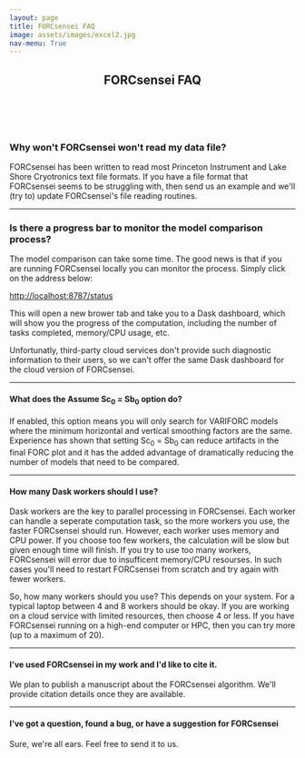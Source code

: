 ```yaml
---
layout: page
title: FORCsensei FAQ
image: assets/images/excel2.jpg
nav-menu: True
---
```



<!-- Main -->
<div id="main" class="alt">

<!-- One -->
<section id="one">
	<div class="inner">
		<header class="major">
			<h1>FORCsensei FAQ</h1>
		</header>

<!-- Content -->
<p>&nbsp;</p>
<p><h3>Why won't FORCsensei won't read my data file?</h3></p>
<p>FORCsensei has been written to read most Princeton Instrument and Lake Shore Cryotronics text file formats. If you have a file format that FORCsensei seems to be struggling with, then send us an example and we'll (try to) update FORCsensei's file reading routines.</p>
<hr />
<p><h3>Is there a progress bar to monitor the model comparison process?</h3></p>
<p>The model comparison can take some time. The good news is that if you are running FORCsensei locally you can monitor the process. Simply click on the address below:</p>
<p><a class="reference external" href="http://localhost:8787/status" target="_blank">http://localhost:8787/status</a></p>
<p>This will open a new brower tab and take you to a Dask dashboard, which will show you the progress of the computation, including the number of tasks completed, memory/CPU usage, etc.&nbsp;</p>
<p>Unfortunatly, third-party cloud services don't provide such diagnostic information to their users, so we can't offer the same Dask dashboard for the cloud version of FORCsensei.</p>
<hr />
<p><h4>What does the Assume Sc<sub>0</sub> = Sb<sub>0</sub> option do?</h4></p>
<p>If enabled, this option means you will only search for VARIFORC models where the minimum horizontal and vertical smoothing factors are the same. Experience has shown that setting&nbsp;Sc<sub>0</sub> = Sb<sub>0</sub> can reduce artifacts in the final FORC plot and it has the added advantage of dramatically reducing the number of models that need to be compared.</p>
<hr />
<p><h4>How many Dask workers should I use?</h4></p>
<p>Dask workers are the key to parallel processing in FORCsensei. Each worker can handle a seperate computation task, so the more workers you use, the faster FORCsensei should run. However, each worker uses memory and CPU power. If you choose too few workers, the calculation will be slow but given enough time will finish. If you try to use too many workers, FORCsensei will error due to insufficent memory/CPU resourses. In such cases you'll need to restart FORCsensei from scratch and try again with fewer workers.</p>
<p>So, how many workers should you use? This depends on your system. For a typical laptop between 4 and 8 workers should be okay. If you are working on a cloud service with limited resources, then choose 4 or less. If you have FORCsensei running on a high-end computer or HPC, then you can try more (up to a maximum of 20).</p>
<hr />
<p><h4>I've used FORCsensei in my work and I'd like to cite it.</h4></p>
<p>We plan to publish a manuscript about the FORCsensei algorithm. We'll provide citation details once they are available.</p>
<hr />
<p><h4>I've got a question, found a bug, or have a suggestion for FORCsensei</h4></p>
<p>Sure, we're all ears. Feel free to send it to us.</p>

